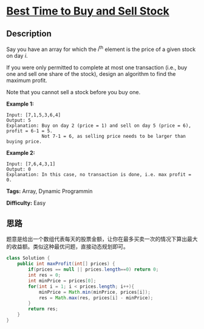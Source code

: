 # [Best Time to Buy and Sell Stock][title]

## Description

Say you have an array for which the *i*<sup>th</sup> element is the price of a given stock on day *i*.

If you were only permitted to complete at most one transaction (i.e., buy one and sell one share of the stock), design an algorithm to find the maximum profit.

Note that you cannot sell a stock before you buy one.

**Example 1:**

```
Input: [7,1,5,3,6,4]
Output: 5
Explanation: Buy on day 2 (price = 1) and sell on day 5 (price = 6), profit = 6-1 = 5.
             Not 7-1 = 6, as selling price needs to be larger than buying price.
```

**Example 2:**

```
Input: [7,6,4,3,1]
Output: 0
Explanation: In this case, no transaction is done, i.e. max profit = 0.
```

**Tags:** Array, Dynamic Programmin

**Difficulty:** Easy

## 思路

题意是给出一个数组代表每天的股票金额，让你在最多买卖一次的情况下算出最大的收益额。类似这种最优问题，直接动态规划即可。

```java
class Solution {
    public int maxProfit(int[] prices) {
        if(prices == null || prices.length==0) return 0;
        int res = 0;
        int minPrice = prices[0];
        for(int i = 1; i < prices.length; i++){
            minPrice = Math.min(minPrice, prices[i]);
            res = Math.max(res, prices[i] - minPrice);
        }
        return res;
    }
}
```

[title]: https://leetcode.com/problems/best-time-to-buy-and-sell-stock
